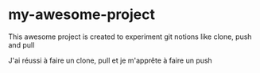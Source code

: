 # my-awesome-project

This awesome project is created to experiment git notions like clone, push and pull

J'ai réussi à faire un clone, pull et je m'apprête à faire un push

